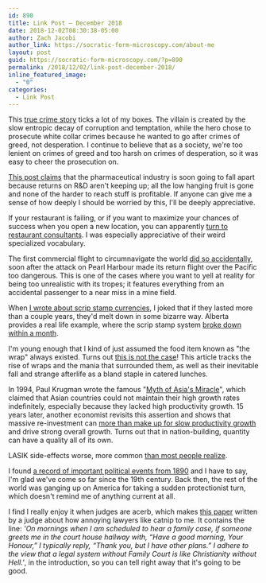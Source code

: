 ```yaml
---
id: 890
title: Link Post – December 2018
date: 2018-12-02T08:30:38-05:00
author: Zach Jacobi
author_link: https://socratic-form-microscopy.com/about-me
layout: post
guid: https://socratic-form-microscopy.com/?p=890
permalink: /2018/12/02/link-post-december-2018/
inline_featured_image:
  - "0"
categories:
  - Link Post
---
```


This <a href="https://www.nytimes.com/interactive/2018/05/03/magazine/money-issue-iowa-lottery-fraud-mystery.html">true crime story</a> ticks a lot of my boxes. The villain is created by the slow entropic decay of corruption and temptation, while the hero chose to prosecute white collar crimes because he wanted to go after crimes of greed, not desperation. I continue to believe that as a society, we're too lenient on crimes of greed and too harsh on crimes of desperation, so it was easy to cheer the prosecution on.

<a href="https://endpts.com/pharmas-broken-business-model-an-industry-on-the-brink-of-terminal-decline/">This post claims</a> that the pharmaceutical industry is soon going to fall apart because returns on R&amp;D aren't keeping up; all the low hanging fruit is gone and none of the harder to reach stuff is profitable. If anyone can give me a sense of how deeply I should be worried by this, I'll be deeply appreciative.

If your restaurant is failing, or if you want to maximize your chances of success when you open a new location, you can apparently <a href="https://munchies.vice.com/en_us/article/bjp9xv/how-chain-restaurant-menus-get-made">turn to restaurant consultants</a>. I was especially appreciative of their weird specialized vocabulary.

The first commercial flight to circumnavigate the world <a href="https://medium.com/lapsed-historian/the-long-way-round-the-plane-that-accidentally-circumnavigated-the-world-c04ca734c6bb">did so accidentally</a>, soon after the attack on Pearl Harbour made its return flight over the Pacific too dangerous. This is one of the cases where you want to yell at reality for being too unrealistic with its tropes; it features everything from an accidental passenger to a near miss in a mine field.

When <a href="{{ site.baseurl }}/2018/10/30/scrip-stamp-currencies-arent-a-miracle/">I wrote about scrip stamp currencies</a>, I joked that if they lasted more than a couple years, they'd melt down in some bizarre way. Alberta provides a real life example, where the scrip stamp system <a href="http://jpkoning.blogspot.ca/2015/05/alberta-prosperity-certificates-and.html">broke down within a month</a>.

I'm young enough that I kind of just assumed the food item known as "the wrap" always existed. Turns out <a href="https://www.eater.com/2017/12/4/16717262/world-wrapps-wrap-mission-burrito">this is not the case</a>! This article tracks the rise of wraps and the mania that surrounded them, as well as their inevitable fall and strange afterlife as a bland staple in catered lunches.

In 1994, Paul Krugman wrote the famous "<a href="https://www.brmandel.com/uploads/3/2/4/5/3245755/myth_of_asias-miracle.pdf">Myth of Asia's Miracle</a>", which claimed that Asian countries could not maintain their high growth rates indefinitely, especially because they lacked high productivity growth. 15 years later, another economist revisits this assertion and shows that massive re-investment can <a href="http://ablog.typepad.com/citifc/2009/05/comments-on-paul-krugman-and-alwyn-young-on-the-myth-of-asias-miracle---why-quantity-may-be-more-important-than-quality.html">more than make up for slow productivity growth</a> and drive strong overall growth. Turns out that in nation-building, quantity can have a quality all of its own.

LASIK side-effects worse, more common <a href="https://www.nytimes.com/2018/06/11/well/lasik-complications-vision.html">than most people realize</a>.

I found <a href="https://books.google.ca/books?id=A30QAAAAYAAJ&amp;printsec=frontcover&amp;dq=political+science+quarterly+Record+of+Political+Events+volume+2&amp;hl=en&amp;sa=X&amp;ved=0ahUKEwirodaXkM_bAhUq34MKHcNYChAQ6AEIKTAA#v=onepage&amp;q=political%20science%20quarterly%20Record%20of%20Political%20Events%20volume%202&amp;f=false">a record of important political events from 1890</a> and I have to say, I'm glad we've come so far since the 19th century. Back then, the rest of the world was ganging up on America for taking a sudden protectionist turn, which doesn't remind me of anything current at all.

I find I really enjoy it when judges are acerb, which makes <a href="http://www.oba.org/en/pdf/JudgesView.pdf">this paper</a> written by a judge about how annoying lawyers like catnip to me. It contains the line: <em>'On mornings when I am scheduled to hear a family case, if someone greets me in the court house hallway with, “Have a good morning, Your Honour,” I typically reply, “Thank you, but I have other plans.” I adhere to the view that a legal system without Family Court is like Christianity without Hell.'</em>, in the introduction, so you can tell right away that it's going to be good.
